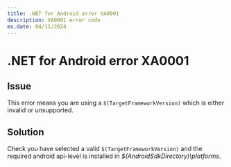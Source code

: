 ```yaml
---
title: .NET for Android error XA0001
description: XA0001 error code
ms.date: 04/11/2024
---
```

# .NET for Android error XA0001

## Issue

This error means you are using a `$(TargetFrameworkVersion)` which is either
invalid or unsupported.

## Solution

Check you have selected a valid `$(TargetFrameworkVersion)` and the required
android api-level is installed in *$(AndroidSdkDirectory)\\platforms*.
